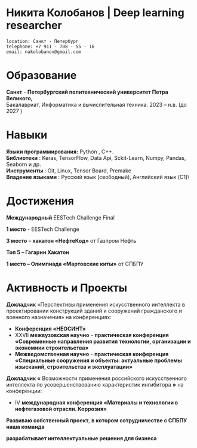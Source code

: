 # Никита Колобанов | Deep learning researcher

```
location: Санкт - Петербург
telephone: +7 911 - 708 - 55 - 16
email: nakolobanov@gmail.com
```
# Образование

**Санкт** - **Петербургский политехнический университет Петра Великого,**\
Бакалавриат, Информатика и вычислительная техника. 2023 – н.в. (до 2027 )

# Навыки

**Языки программирования:** Python , C++.\
**Библиотеки** : Keras, TensorFlow, Data Api, Sckit-Learn, Numpy, Pandas, Seaborn и др.\
**Инструменты** : Git, Linux, Tensor Board, Premake\
**Владение языками** : Русский язык (свободный), Английский язык (C1)\

# Достижения

**Международный** EESTech Challenge Final

**1 место** - EESTech Challenge

**3 место** – **хакатон «НефтеКод»** от Газпром Нефть

**Топ 5 – Гагарин Хакатон** 

**1 место – Олимпиада «Мартовские киты»** от СПБПУ

# Активность и Проекты

**Докладчик** «Перспективы применения искусственного интеллекта в проектировании конструкций зданий и
сооружений гражданского и военного назначения» на конференциях:

- **Конференция «НЕОСИНТ»**
- XXVII **межвузовская научно** - **практическая конференция «Современные направления развития**
    **технологии, организации и экономики строительства»**
- **Межведомственная научно** - **практическая конференция «Специальные сооружения и объекты:**
    **актуальные проблемы изысканий, строительства и эксплуатации»**

**Докладчик «** Возможности применения российского искусственного интеллекта по усовершенствованию
характеристик ингибитора **»** на конференции:

- IV **международная конференция «Материалы и технологии в нефтегазовой отрасли. Коррозия»**

**Развиваю собственный проект**, **в котором сотрудничестве с СПБПУ наша команда**

**разрабатывает интеллектуальные решения для бизнеса**
